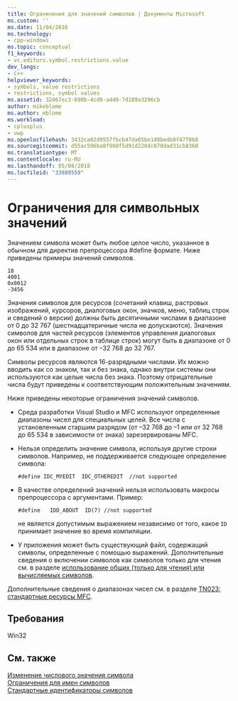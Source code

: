 ```yaml
---
title: Ограничения для значений символов | Документы Microsoft
ms.custom: ''
ms.date: 11/04/2016
ms.technology:
- cpp-windows
ms.topic: conceptual
f1_keywords:
- vc.editors.symbol.restrictions.value
dev_langs:
- C++
helpviewer_keywords:
- symbols, value restrictions
- restrictions, symbol values
ms.assetid: 32467ec3-690b-4cd0-a4d0-7d189a3296cb
author: mikeblome
ms.author: mblome
ms.workload:
- cplusplus
- uwp
ms.openlocfilehash: 3432ca82d9557fbcb47da65be148bedb0f47f8b8
ms.sourcegitcommit: d55ac596ba8f908f5d91d228dc070dad31cb8360
ms.translationtype: MT
ms.contentlocale: ru-RU
ms.lasthandoff: 05/08/2018
ms.locfileid: "33889559"
---
```

# <a name="symbol-value-restrictions"></a>Ограничения для символьных значений
Значением символа может быть любое целое число, указанное в обычном для директив препроцессора #define формате. Ниже приведены примеры значений символов.  
  
```  
18  
4001  
0x0012  
-3456  
```  
  
 Значения символов для ресурсов (сочетаний клавиш, растровых изображений, курсоров, диалоговых окон, значков, меню, таблиц строк и сведений о версии) должны быть десятичными числами в диапазоне от 0 до 32 767 (шестнадцатеричные числа не допускаются). Значения символов для частей ресурсов (элементов управления диалоговых окон или отдельных строк в таблице строк) могут быть в диапазоне от 0 до 65 534 или в диапазоне от –32 768 до 32 767.  
  
 Символы ресурсов являются 16-разрядными числами. Их можно вводить как со знаком, так и без знака, однако внутри системы они используются как целые числа без знака. Поэтому отрицательные числа будут приведены к соответствующим положительным значениям.  
  
 Ниже приведены некоторые ограничения значений символов.  
  
-   Среда разработки Visual Studio и MFC используют определенные диапазоны чисел для специальных целей. Все числа с установленным старшим разрядом (от –32 768 до –1 или от 32 768 до 65 534 в зависимости от знака) зарезервированы MFC.  
  
-   Нельзя определить значение символа, используя другие строки символов. Например, не поддерживается следующее определение символа:  
  
    ```  
    #define IDC_MYEDIT  IDC_OTHEREDIT  //not supported  
    ```  
  
-   В качестве определений значений нельзя использовать макросы препроцессора с аргументами. Пример:  
  
    ```  
    #define   IDD_ABOUT  ID(7) //not supported  
    ```  
  
     не является допустимым выражением независимо от того, какое `ID` принимает значение во время компиляции.  
  
-   У приложения может быть существующий файл, содержащий символы, определенные с помощью выражений. Дополнительные сведения о включении символов как символов только для чтения см. в разделе [использование общих (только для чтения) или вычисляемых символов](../windows/including-shared-read-only-or-calculated-symbols.md).  
  
 Дополнительные сведения о диапазонах чисел см. в разделе [TN023: стандартные ресурсы MFC](../mfc/tn023-standard-mfc-resources.md).  
  

  
## <a name="requirements"></a>Требования  
 Win32  
  
## <a name="see-also"></a>См. также  
 [Изменение числового значения символа](../windows/changing-a-symbol-s-numeric-value.md)   
 [Ограничения для имен символов](../windows/symbol-name-restrictions.md)   
 [Стандартные идентификаторы символов](../windows/predefined-symbol-ids.md)